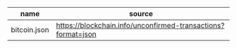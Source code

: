 
|name|source|
|---|---|
|bitcoin.json|https://blockchain.info/unconfirmed-transactions?format=json|